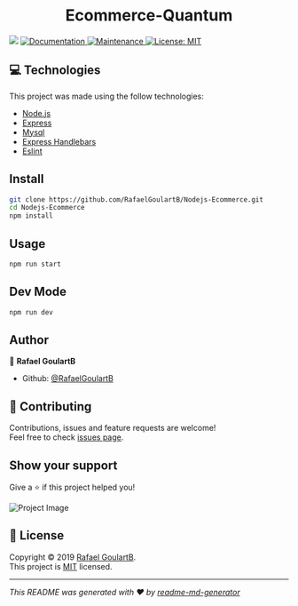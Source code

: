 <h1 align="center">Ecommerce-Quantum</h1>
<p>
  <img src="https://img.shields.io/badge/version-1.0.0-blue.svg?cacheSeconds=2592000" />
  <a href="https://github.com/RafaelGoulartB/Ecommerce-Quantum#readme">
    <img alt="Documentation" src="https://img.shields.io/badge/documentation-yes-brightgreen.svg" target="_blank" />
  </a>
  <a href="https://github.com/RafaelGoulartB/Ecommerce-Quantum/graphs/commit-activity">
    <img alt="Maintenance" src="https://img.shields.io/badge/Maintained%3F-yes-green.svg" target="_blank" />
  </a>
  <a href="https://github.com/RafaelGoulartB/Ecommerce-Quantum/blob/master/LICENSE">
    <img alt="License: MIT" src="https://img.shields.io/badge/License-MIT-yellow.svg" target="_blank" />
  </a>
</p>

## 💻 Technologies
This project was made using the follow technologies:
<ul>
  <li><a href="https://nodejs.org/en/">Node.js</a></li>
  <li><a href="https://expressjs.com/">Express</a></li>
  <li><a href="https://github.com/mysqljs/mysql">Mysql</a></li>
  <li><a href="https://www.npmjs.com/package/express-handlebars">Express Handlebars</a></li>
  <li><a href="https://eslint.org/">Eslint</a></li>
</ul>


## Install

```sh
git clone https://github.com/RafaelGoulartB/Nodejs-Ecommerce.git
cd Nodejs-Ecommerce
npm install
```

## Usage

```sh
npm run start
```
## Dev Mode

```sh
npm run dev
```

## Author

👤 **Rafael GoulartB**

* Github: [@RafaelGoulartB](https://github.com/RafaelGoulartB)



## 🤝 Contributing

Contributions, issues and feature requests are welcome!<br />Feel free to check [issues page](https://github.com/RafaelGoulartB/Ecommerce-Quantum/issues).

## Show your support

Give a ⭐️ if this project helped you!

![Project Image](https://github.com/RafaelGoulartB/Ecommerce-Quantum/blob/master/Ecommerce.jpg)

## 📝 License

Copyright © 2019 [Rafael GoulartB](https://github.com/RafaelGoulartB).<br />
This project is [MIT](https://github.com/RafaelGoulartB/Ecommerce-Quantum/blob/master/LICENSE) licensed.

***
_This README was generated with ❤️ by [readme-md-generator](https://github.com/kefranabg/readme-md-generator)_
